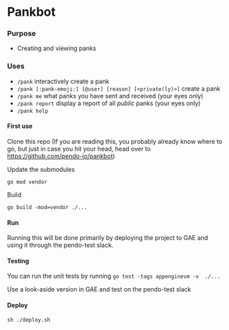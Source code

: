 # Pankbot

### Purpose

* Creating and viewing panks

### Uses

* `/pank` interactively create a pank
* `/pank [:pank-emoji:] [@user] [reason] [<private(ly)>]` create a pank
* `/pank me` what panks you have sent and received (your eyes only)
* `/pank report` display a report of all *public* panks (your eyes only)
* `/pank help`  

#### First use

Clone this repo (If you are reading this, you probably already know where to go, but just in case you hit your head, head over to https://github.com/pendo-io/pankbot)

Update the submodules

```shell
go mod vendor
```

Build
```shell
go build -mod=vendor ./...
```

#### Run
Running this will be done primarily by deploying the project to GAE and using it through the pendo-test slack.

#### Testing
You can run the unit tests by running `go test -tags appenginevm -v  ./...`

Use a look-aside version in GAE and test on the pendo-test slack


#### Deploy

```shell
sh ./deploy.sh
```
